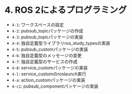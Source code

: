 # 4. ROS 2によるプログラミング

- `4-1`: ワークスペースの設定
- `4-2`: pubsub_topicパッケージの作成
- `4-3`: pubsub_topicパッケージの実装
- `4-4`: 独自定義型ライブラリros_study_typesの実装
- `4-5`: pubsub_customパッケージの実装
- `4-6`: 独自定義型のメッセージの変更
- `4-7`: 独自定義型のサービスの作成
- `4-8`: service_customパッケージの実装
- `4-l`: service_customのroslaunch実行
- `4-a`: action_customパッケージの実装
- `4-c1`: pubsub_componentパッケージの実装
